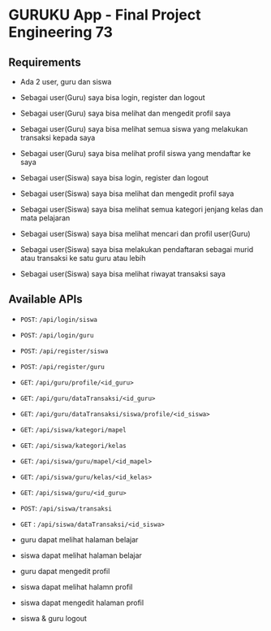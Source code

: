 # GURUKU App - Final Project Engineering 73

## Requirements

- Ada 2 user, guru dan siswa
- Sebagai user(Guru) saya bisa login, register dan logout
- Sebagai user(Guru) saya bisa melihat dan mengedit profil saya
- Sebagai user(Guru) saya bisa melihat semua siswa yang melakukan transaksi kepada saya
- Sebagai user(Guru) saya bisa melihat profil siswa yang mendaftar ke saya

- Sebagai user(Siswa) saya bisa login, register dan logout
- Sebagai user(Siswa) saya bisa melihat dan mengedit profil saya
- Sebagai user(Siswa) saya bisa melihat semua kategori jenjang kelas dan mata pelajaran
- Sebagai user(Siswa) saya bisa melihat mencari dan profil user(Guru)
- Sebagai user(Siswa) saya bisa melakukan pendaftaran sebagai murid atau transaksi ke satu guru atau lebih
- Sebagai user(Siswa) saya bisa melihat riwayat transaksi saya


## Available APIs

- `POST`: `/api/login/siswa`
- `POST`: `/api/login/guru`
- `POST`: `/api/register/siswa`
- `POST`: `/api/register/guru`
- `GET`: `/api/guru/profile/<id_guru>`
- `GET`: `/api/guru/dataTransaksi/<id_guru>`
- `GET`: `/api/guru/dataTransaksi/siswa/profile/<id_siswa>`

- `GET`: `/api/siswa/kategori/mapel`
- `GET`: `/api/siswa/kategori/kelas`
- `GET`: `/api/siswa/guru/mapel/<id_mapel>`
- `GET`: `/api/siswa/guru/kelas/<id_kelas>`
- `GET`: `/api/siswa/guru/<id_guru>`
- `POST`: `/api/siswa/transaksi`
- `GET` : `/api/siswa/dataTransaksi/<id_siswa>`

- guru dapat melihat halaman belajar
- siswa dapat melihat halaman belajar
- guru dapat mengedit profil
- siswa dapat melihat halamn profil
- siswa dapat mengedit halaman profil
- siswa & guru logout
